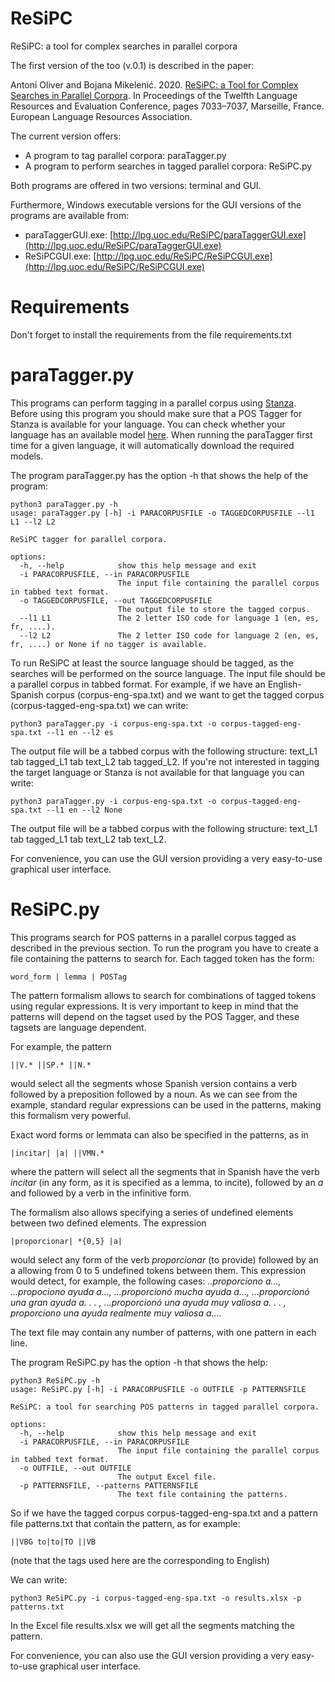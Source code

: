 # ReSiPC
ReSiPC: a tool for complex searches in parallel corpora

The first version of the too (v.0.1) is described in the paper:

Antoni Oliver and Bojana Mikelenić. 2020. [ReSiPC: a Tool for Complex Searches in Parallel Corpora](https://aclanthology.org/2020.lrec-1.869/). In Proceedings of the Twelfth Language Resources and Evaluation Conference, pages 7033–7037, Marseille, France. European Language Resources Association.

The current version offers:

* A program to tag parallel corpora: paraTagger.py
* A program to perform searches in tagged parallel corpora: ReSiPC.py

Both programs are offered in two versions: terminal and GUI.

Furthermore, Windows executable versions for the GUI versions of the programs are available from:

* paraTaggerGUI.exe: [http://lpg.uoc.edu/ReSiPC/paraTaggerGUI.exe](http://lpg.uoc.edu/ReSiPC/paraTaggerGUI.exe)
* ReSiPCGUI.exe: [http://lpg.uoc.edu/ReSiPC/ReSiPCGUI.exe](http://lpg.uoc.edu/ReSiPC/ReSiPCGUI.exe)

# Requirements

Don't forget to install the requirements from the file requirements.txt

# paraTagger.py

This programs can perform tagging in a parallel corpus using [Stanza](https://stanfordnlp.github.io/stanza/). Before using this program you should make sure that a POS Tagger for Stanza is available for your language. You can check whether your language has an available model [here](https://stanfordnlp.github.io/stanza/performance.html). When running the paraTagger first time for a given language, it will automatically download the required models.

The program paraTagger.py has the option -h that shows the help of the program:

```
python3 paraTagger.py -h
usage: paraTagger.py [-h] -i PARACORPUSFILE -o TAGGEDCORPUSFILE --l1 L1 --l2 L2

ReSiPC tagger for parallel corpora.

options:
  -h, --help            show this help message and exit
  -i PARACORPUSFILE, --in PARACORPUSFILE
                        The input file containing the parallel corpus in tabbed text format.
  -o TAGGEDCORPUSFILE, --out TAGGEDCORPUSFILE
                        The output file to store the tagged corpus.
  --l1 L1               The 2 letter ISO code for language 1 (en, es, fr, ....).
  --l2 L2               The 2 letter ISO code for language 2 (en, es, fr, ....) or None if no tagger is available.
  ```

To run ReSiPC at least the source language should be tagged, as the searches will be performed on the source language. The input file should be a parallel corpus in tabbed format. For example, if we have an English-Spanish corpus (corpus-eng-spa.txt) and we want to get the tagged corpus (corpus-tagged-eng-spa.txt) we can write:

`python3 paraTagger.py -i corpus-eng-spa.txt -o corpus-tagged-eng-spa.txt --l1 en --l2 es`

The output file will be a tabbed corpus with the following structure: text_L1 tab tagged_L1 tab text_L2 tab tagged_L2. If you're not interested in tagging the target language or Stanza is not available for that language you can write:

`python3 paraTagger.py -i corpus-eng-spa.txt -o corpus-tagged-eng-spa.txt --l1 en --l2 None`

The output file will be a tabbed corpus with the following structure: text_L1 tab tagged_L1 tab text_L2 tab text_L2.

For convenience, you can use the GUI version providing a very easy-to-use graphical user interface.

# ReSiPC.py

This programs search for POS patterns in a parallel corpus tagged as described in the previous section. To run the program you have to create a file containing the patterns to search for. Each tagged token has the form:

`word_form | lemma | POSTag`

The pattern formalism allows to search for combinations of tagged tokens using regular expressions. It is very important to keep in mind that the patterns will depend on the tagset used by the POS Tagger, and these tagsets are language dependent.

For example, the pattern 

`||V.* ||SP.* ||N.*`

would select all the segments whose Spanish version contains a verb followed by a preposition followed by a noun. As we can see from the example, standard regular expressions can be used in the patterns, making this formalism very powerful.

Exact word forms or lemmata can also be specified in the patterns, as in 

`|incitar| |a| ||VMN.*`

where the pattern will select all the segments that in Spanish have the verb *incitar* (in any form, as it is specified as a lemma, to incite), followed by an *a* and followed by a verb in the infinitive form.

The formalism also allows specifying a series of undefined elements between two defined elements. The expression

`|proporcionar| *{0,5} |a|`

would select any form of the verb *proporcionar* (to provide) followed by an a allowing from 0 to 5 undefined tokens between them. This expression would detect, for example, the following cases: *..proporciono a..., ...propociono ayuda a..., ...proporcionó mucha ayuda a..., ...proporcionó una gran ayuda a. . . , ...proporcionó una ayuda muy valiosa a. . . , proporciono una ayuda realmente muy valiosa a....*

The text file may contain any number of patterns, with one pattern in each line.

The program ReSiPC.py has the option -h that shows the help:

```
python3 ReSiPC.py -h
usage: ReSiPC.py [-h] -i PARACORPUSFILE -o OUTFILE -p PATTERNSFILE

ReSiPC: a tool for searching POS patterns in tagged parallel corpora.

options:
  -h, --help            show this help message and exit
  -i PARACORPUSFILE, --in PARACORPUSFILE
                        The input file containing the parallel corpus in tabbed text format.
  -o OUTFILE, --out OUTFILE
                        The output Excel file.
  -p PATTERNSFILE, --patterns PATTERNSFILE
                        The text file containing the patterns.
```

So if we have the tagged corpus corpus-tagged-eng-spa.txt and a pattern file patterns.txt that contain the pattern, as for example:

`||VBG to|to|TO ||VB`

(note that the tags used here are the corresponding to English)

We can write:

`python3 ReSiPC.py -i corpus-tagged-eng-spa.txt -o results.xlsx -p patterns.txt`

In the Excel file results.xlsx we will get all the segments matching the pattern.

For convenience, you can also use the GUI version providing a very easy-to-use graphical user interface.




